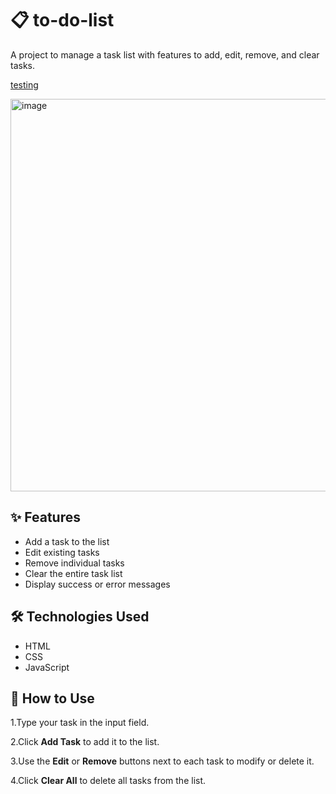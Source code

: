 
# 📋 to-do-list

A project to manage a task list with features to add, edit, remove, and clear tasks.

<p align="">
  <a href="https://ana-alves-santos.github.io/js-learning-projects/to-do-list/index.html"target="_blank">
   testing
  </a>
</p>

<img width="1348" height="628" alt="image" src="https://github.com/user-attachments/assets/4f21e7fc-5e50-4d77-9465-22187e52b365" />


## ✨ Features

- Add a task to the list
- Edit existing tasks
- Remove individual tasks
- Clear the entire task list
- Display success or error messages

## 🛠️ Technologies Used

- HTML
- CSS 
- JavaScript 

## 🚀 How to Use

1.Type your task in the input field.

2.Click **Add Task** to add it to the list.

3.Use the **Edit** or **Remove** buttons next to each task to modify or delete it.

4.Click **Clear All** to delete all tasks from the list.

